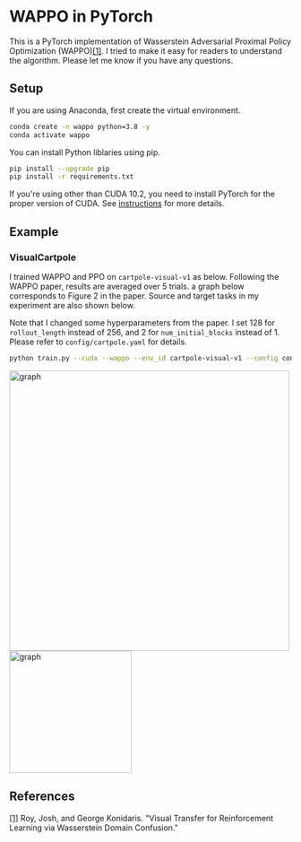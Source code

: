 # WAPPO in PyTorch
This is a PyTorch implementation of Wasserstein Adversarial Proximal Policy Optimization (WAPPO)[[1]](#references). I tried to make it easy for readers to understand the algorithm. Please let me know if you have any questions.

## Setup
If you are using Anaconda, first create the virtual environment.

```bash
conda create -n wappo python=3.8 -y
conda activate wappo
```

You can install Python liblaries using pip.

```bash
pip install --upgrade pip
pip install -r requirements.txt
```

If you're using other than CUDA 10.2, you need to install PyTorch for the proper version of CUDA. See [instructions](https://pytorch.org/get-started/locally/) for more details.

## Example

### VisualCartpole

I trained WAPPO and PPO on `cartpole-visual-v1` as below. Following the WAPPO paper, results are averaged over 5 trials. a graph below corresponds to Figure 2 in the paper. Source and target tasks in my experiment are also shown below.

Note that I changed some hyperparameters from the paper. I set 128 for `rollout_length` instead of 256, and 2 for `num_initial_blocks` instead of 1. Please refer to `config/cartpole.yaml` for details.

```bash
python train.py --cuda --wappo --env_id cartpole-visual-v1 --config config/cartpole.yaml --trial 0
```

<img src="https://user-images.githubusercontent.com/37267851/85052188-76f1df00-b1d3-11ea-8ccf-252d69bbb609.png" title="graph" width=500> <img src="https://user-images.githubusercontent.com/37267851/85111758-bd851f00-b24f-11ea-9f7f-e5e9e66e92c1.png" title="graph" width=218>

## References
[[1]](https://arxiv.org/abs/2006.03465) Roy, Josh, and George Konidaris. "Visual Transfer for Reinforcement Learning via Wasserstein Domain Confusion."
